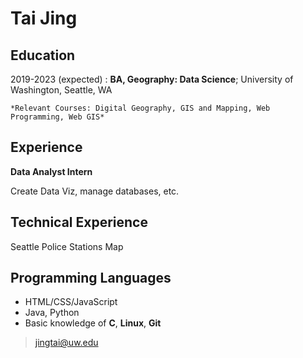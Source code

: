 Tai Jing
============

Education
---------

2019-2023 (expected)
:   **BA, Geography: Data Science**; University of Washington, Seattle, WA

    *Relevant Courses: Digital Geography, GIS and Mapping, Web Programming, Web GIS*


Experience
----------

**Data Analyst Intern**

Create Data Viz, manage databases, etc.



Technical Experience
--------------------

Seattle Police Stations Map



Programming Languages
--------------------

*  HTML/CSS/JavaScript
*   Java, Python 
*  Basic knowledge of **C**, **Linux**, **Git**


> <jingtai@uw.edu>